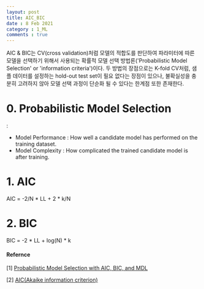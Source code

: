 ```yaml
---
layout: post
title: AIC_BIC
date : 8 Feb 2021
category : 1_ML
comments : true
---
```

AIC & BIC는 CV(cross validation)처럼 모델의 적합도를 판단하여 파라미터에 따른 모델을 선택하기 위해서 사용되는 확률적 모델 선택 방법론('Probabilistic Model Selection' or 'information criteria')이다.
두 방법의 장점으로는 K-fold CV처럼, 샘플 데이터를 설정하는 hold-out test set이 필요 없다는 장점이 있으나, 불확실성을 충분히 고려하지 않아 모델 선택 과정이 단순화 될 수 있다는 한계점 또한 존재한다.


# 0. Probabilistic Model Selection
:
- Model Performance
: How well a candidate model has performed on the training dataset.
- Model Complexity
 : How complicated the trained candidate model is after training.

# 1. AIC
AIC = -2/N * LL + 2 * k/N

# 2. BIC
BIC = -2 * LL + log(N) * k





#### Refernce
[1] [Probabilistic Model Selection with AIC, BIC, and MDL](https://machinelearningmastery.com/probabilistic-model-selection-measures/)

[2] [AIC(Akaike information criterion)](https://m.blog.naver.com/PostView.nhn?blogId=euleekwon&logNo=221465294530&proxyReferer=https:%2F%2Fwww.google.com%2F)
